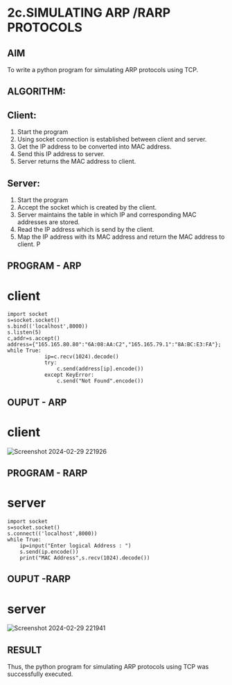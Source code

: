 # 2c.SIMULATING ARP /RARP PROTOCOLS
## AIM
To write a python program for simulating ARP protocols using TCP.
## ALGORITHM:
## Client:
1. Start the program
2. Using socket connection is established between client and server.
3. Get the IP address to be converted into MAC address.
4. Send this IP address to server.
5. Server returns the MAC address to client.
## Server:
1. Start the program
2. Accept the socket which is created by the client.
3. Server maintains the table in which IP and corresponding MAC addresses are
stored.
4. Read the IP address which is send by the client.
5. Map the IP address with its MAC address and return the MAC address to client.
P
## PROGRAM - ARP
# client
```
import socket 
s=socket.socket() 
s.bind(('localhost',8000)) 
s.listen(5) 
c,addr=s.accept() 
address={"165.165.80.80":"6A:08:AA:C2","165.165.79.1":"8A:BC:E3:FA"}; 
while True: 
            ip=c.recv(1024).decode() 
            try: 
                c.send(address[ip].encode()) 
            except KeyError: 
                c.send("Not Found".encode()) 
```
## OUPUT - ARP
# client
![Screenshot 2024-02-29 221926](https://github.com/23012238/2c.ARP_RARP_PROTOCOLS/assets/150011605/74873e00-f4db-4f54-ba21-86493fde8e0b)

## PROGRAM - RARP
# server
```
import socket
s=socket.socket()
s.connect(('localhost',8000))
while True:
    ip=input("Enter logical Address : ")
    s.send(ip.encode())
    print("MAC Address",s.recv(1024).decode())
```
## OUPUT -RARP
# server
![Screenshot 2024-02-29 221941](https://github.com/23012238/2c.ARP_RARP_PROTOCOLS/assets/150011605/7b443889-e830-4d40-b43c-8ed19f97e1a8)

## RESULT
Thus, the python program for simulating ARP protocols using TCP was successfully 
executed.
